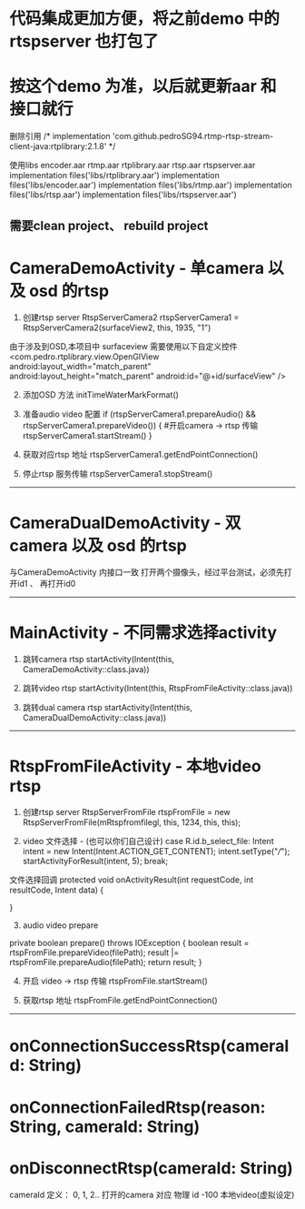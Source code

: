 # 代码集成更加方便，将之前demo 中的rtspserver 也打包了
# 按这个demo 为准，以后就更新aar 和 接口就行

删除引用
/*
    implementation 'com.github.pedroSG94.rtmp-rtsp-stream-client-java:rtplibrary:2.1.8'
*/

使用libs encoder.aar  rtmp.aar  rtplibrary.aar rtsp.aar rtspserver.aar
    implementation files('libs/rtplibrary.aar')
    implementation files('libs/encoder.aar')
    implementation files('libs/rtmp.aar')
    implementation files('libs/rtsp.aar')
    implementation files('libs/rtspserver.aar')


需要clean project、 rebuild project
---------------------------------------------------------------------------------------------------


# CameraDemoActivity  -  单camera 以及 osd 的rtsp

1. 创建rtsp server
RtspServerCamera2 rtspServerCamera1 = RtspServerCamera2(surfaceView2, this, 1935, "1")

由于涉及到OSD,本项目中 surfaceview 需要使用以下自定义控件
    <com.pedro.rtplibrary.view.OpenGlView
        android:layout_width="match_parent"
        android:layout_height="match_parent"
        android:id="@+id/surfaceView"
        />

2. 添加OSD 方法
initTimeWaterMarkFormat()

3. 准备audio video 配置
if (rtspServerCamera1.prepareAudio() && rtspServerCamera1.prepareVideo()) {
    #开启camera -> rtsp 传输
    rtspServerCamera1.startStream()
}

4. 获取对应rtsp 地址
rtspServerCamera1.getEndPointConnection()


5. 停止rtsp 服务传输
rtspServerCamera1.stopStream()

---------------------------------------------------------------------------------------------------

# CameraDualDemoActivity  -  双camera 以及 osd 的rtsp

与CameraDemoActivity 内接口一致
打开两个摄像头，经过平台测试，必须先打开id1 、 再打开id0



---------------------------------------------------------------------------------------------------

# MainActivity  -  不同需求选择activity
1. 跳转camera rtsp
startActivity(Intent(this, CameraDemoActivity::class.java))

2. 跳转video rtsp
startActivity(Intent(this, RtspFromFileActivity::class.java))

3. 跳转dual camera rtsp
startActivity(Intent(this, CameraDualDemoActivity::class.java))



---------------------------------------------------------------------------------------------------
# RtspFromFileActivity  -  本地video rtsp
1. 创建rtsp server
RtspServerFromFile rtspFromFile = new RtspServerFromFile(mRtspfromfilegl, this, 1234, this, this);

2. video 文件选择 - (也可以你们自己设计)
  case R.id.b_select_file:
       Intent intent = new Intent(Intent.ACTION_GET_CONTENT);
       intent.setType("*/*");
       startActivityForResult(intent, 5);
       break;

  文件选择回调
  protected void onActivityResult(int requestCode, int resultCode, Intent data) {

  }

3. audio video prepare

  private boolean prepare() throws IOException {
    boolean result = rtspFromFile.prepareVideo(filePath);
    result |= rtspFromFile.prepareAudio(filePath);
    return result;
  }

4. 开启 video -> rtsp 传输
    rtspFromFile.startStream()

5. 获取rtsp 地址
   rtspFromFile.getEndPointConnection()


---------------------------------------------------------------------------------------------------
# onConnectionSuccessRtsp(cameraId: String)
# onConnectionFailedRtsp(reason: String, cameraId: String)
# onDisconnectRtsp(cameraId: String)
cameraId 定义：
0, 1, 2..   打开的camera 对应 物理 id
-100        本地video(虚拟设定)
